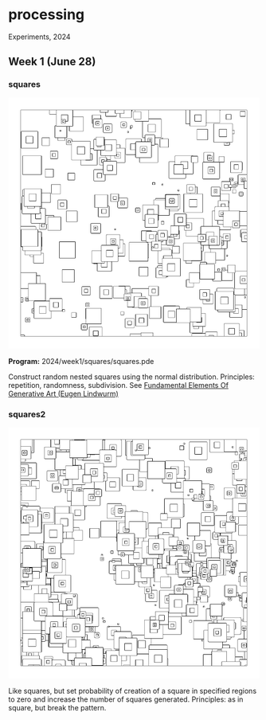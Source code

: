 # processing

Experiments, 2024

## Week 1 (June 28)

### squares

![image](image/export_240628_151856.png)

**Program:** 2024/week1/squares/squares.pde

Construct random nested squares using the normal distribution.
Principles: repetition, randomness, subdivision.  See [Fundamental Elements Of Generative Art (Eugen Lindwurm)](https://towardsdatascience.com/fundamental-elements-of-generative-art-11175f4741e5)

### squares2

![image](2024/week1/squares2/portfolio/export_240628_172630.png)

Like squares, but set probability of creation of a square in specified regions to zero and increase the number of squares generated.
Principles: as in square, but break the pattern.
